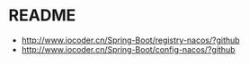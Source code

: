 # README

- <http://www.iocoder.cn/Spring-Boot/registry-nacos/?github>
- <http://www.iocoder.cn/Spring-Boot/config-nacos/?github>
